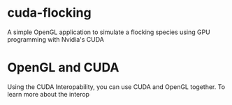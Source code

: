 # cuda-flocking
A simple OpenGL application to simulate a flocking species using GPU programming with Nvidia's CUDA



# OpenGL and CUDA
Using the CUDA Interopability, you can use CUDA and OpenGL together. To learn more about the interop